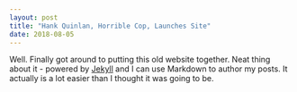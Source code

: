 ```yaml
---
layout: post
title: "Hank Quinlan, Horrible Cop, Launches Site"
date: 2018-08-05
---
```


Well. Finally got around to putting this old website together. Neat thing about it - powered by [Jekyll](http://jekyllrb.com) and I can use Markdown to author my posts. It actually is a lot easier than I thought it was going to be.
